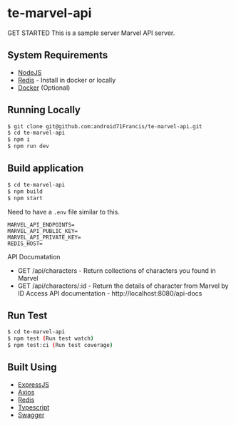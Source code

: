 # te-marvel-api

GET STARTED
This is a sample server Marvel API server.

## System Requirements
- [NodeJS](https://nodejs.org/en/)
- [Redis](https://redis.io/download) - Install in docker or locally 
- [Docker](https://www.docker.com/get-started) (Optional)

## Running Locally

```bash
$ git clone git@github.com:android71Francis/te-marvel-api.git
$ cd te-marvel-api
$ npm i 
$ npm run dev
```

## Build application

```bash
$ cd te-marvel-api
$ npm build
$ npm start
```

Need to have a `.env` file similar to this.
```
MARVEL_API_ENDPOINTS=
MARVEL_API_PUBLIC_KEY=
MARVEL_API_PRIVATE_KEY=
REDIS_HOST=
```

API Documatation
- GET /api/characters - Return collections of characters you found in Marvel
- GET /api/characters/:id - Return the details of character from Marvel by ID
Access API documentation - http://localhost:8080/api-docs

## Run Test

```bash
$ cd te-marvel-api
$ npm test (Run test watch)
$ npm test:ci (Run test coverage)
```

## Built Using

-   [ExpressJS](https://expressjs.com)
-   [Axios](https://github.com/axios/axios)
-   [Redis](https://redis.io)
-   [Typescript](https://www.typescriptlang.org)
-   [Swagger](https://swagger.io)
